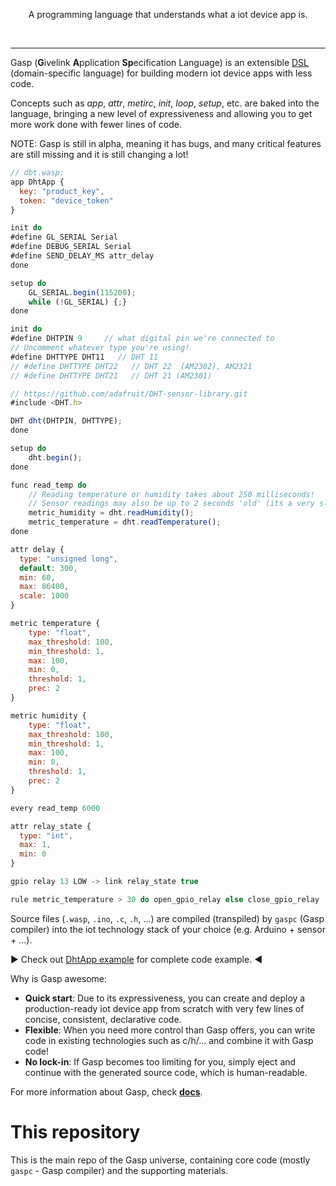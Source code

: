 <p align=center>
  A programming language that understands what a iot device app is.
</p>
<br>

------

Gasp (**G**ivelink **A**pplication **Sp**ecification Language) is an extensible [DSL](https://en.wikipedia.org/wiki/Domain-specific_language) (domain-specific language) for building modern iot device apps with less code.

Concepts such as *app*, *attr*, *metirc*, *init*, *loop*, *setup*, etc. are baked into the language, bringing a new level of expressiveness and allowing you to get more work done with fewer lines of code.

NOTE: Gasp is still in alpha, meaning it has bugs, and many critical features are still missing and it is still changing a lot!

```js
// dbt.wasp:
app DhtApp {
  key: "product_key",
  token: "device_token"
}

init do
#define GL_SERIAL Serial
#define DEBUG_SERIAL Serial
#define SEND_DELAY_MS attr_delay
done

setup do
    GL_SERIAL.begin(115200);
    while (!GL_SERIAL) {;}
done

init do
#define DHTPIN 9     // what digital pin we're connected to
// Uncomment whatever type you're using!
#define DHTTYPE DHT11   // DHT 11
// #define DHTTYPE DHT22   // DHT 22  (AM2302), AM2321
// #define DHTTYPE DHT21   // DHT 21 (AM2301)

// https://github.com/adafruit/DHT-sensor-library.git
#include <DHT.h>

DHT dht(DHTPIN, DHTTYPE);
done

setup do
    dht.begin();
done

func read_temp do
    // Reading temperature or humidity takes about 250 milliseconds!
    // Sensor readings may also be up to 2 seconds 'old' (its a very slow sensor)
    metric_humidity = dht.readHumidity();
    metric_temperature = dht.readTemperature();
done

attr delay {
  type: "unsigned long",
  default: 300,
  min: 60,
  max: 86400,
  scale: 1000
}

metric temperature {
    type: "float",
    max_threshold: 100,
    min_threshold: 1,
    max: 100,
    min: 0,
    threshold: 1,
    prec: 2
}

metric humidity {
    type: "float",
    max_threshold: 100,
    min_threshold: 1,
    max: 100,
    min: 0,
    threshold: 1,
    prec: 2
}

every read_temp 6000

attr relay_state {
  type: "int",
  max: 1,
  min: 0
}

gpio relay 13 LOW -> link relay_state true

rule metric_temperature > 30 do open_gpio_relay else close_gpio_relay
```

Source files (`.wasp`, `.ino`, `.c`, `.h`, ...) are compiled (transpiled) by `gaspc` (Gasp compiler) into the iot technology stack of your choice (e.g. Arduino + sensor + ...).

:arrow_forward: Check out [DhtApp example](examples/dht) for complete code example. :arrow_backward:

Why is Gasp awesome:
- **Quick start**: Due to its expressiveness, you can create and deploy a production-ready iot device app from scratch with very few lines of concise, consistent, declarative code.
- **Flexible**: When you need more control than Gasp offers, you can write code in existing technologies such as c/h/... and combine it with Gasp code!
- **No lock-in**: If Gasp becomes too limiting for you, simply eject and continue with the generated source code, which is human-readable.

For more information about Gasp, check [**docs**](https://www.jianshu.com/p/98fa9bb363cc).

# This repository

This is the main repo of the Gasp universe, containing core code (mostly `gaspc` - Gasp compiler) and the supporting materials.
